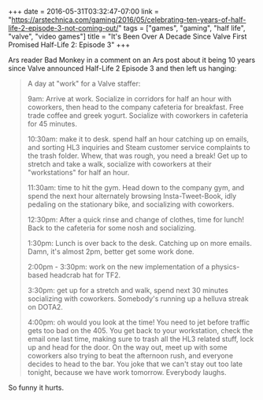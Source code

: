 +++
date = 2016-05-31T03:32:47-07:00
link = "https://arstechnica.com/gaming/2016/05/celebrating-ten-years-of-half-life-2-episode-3-not-coming-out/"
tags = ["games", "gaming", "half life", "valve", "video games"]
title = "It's Been Over A Decade Since Valve First Promised Half-Life 2: Episode 3"
+++

Ars reader Bad Monkey in a comment on an Ars post about it being 10 years since Valve announced Half-Life 2 Episode 3 and then left us hanging:

>A day at "work" for a Valve staffer:
>
>9am: Arrive at work. Socialize in corridors for half an hour with coworkers, then head to the company cafeteria for breakfast. Free trade coffee and greek yogurt. Socialize with coworkers in cafeteria for 45 minutes.
>
>10:30am: make it to desk. spend half an hour catching up on emails, and sorting HL3 inquiries and Steam customer service complaints to the trash folder. Whew, that was rough, you need a break! Get up to stretch and take a walk, socialize with coworkers at their "workstations" for half an hour.
>
>11:30am: time to hit the gym. Head down to the company gym, and spend the next hour alternately browsing Insta-Tweet-Book, idly pedaling on the stationary bike, and socializing with coworkers.
>
>12:30pm: After a quick rinse and change of clothes, time for lunch! Back to the cafeteria for some nosh and socializing.
>
>1:30pm: Lunch is over back to the desk. Catching up on more emails. Damn, it's almost 2pm, better get some work done.
>
>2:00pm - 3:30pm: work on the new implementation of a physics-based headcrab hat for TF2.
>
>3:30pm: get up for a stretch and walk, spend next 30 minutes socializing with coworkers. Somebody's running up a helluva streak on DOTA2.
>
>4:00pm: oh would you look at the time! You need to jet before traffic gets too bad on the 405. You get back to your workstation, check the email one last time, making sure to trash all the HL3 related stuff, lock up and head for the door. On the way out, meet up with some coworkers also trying to beat the afternoon rush, and everyone decides to head to the bar. You joke that we can't stay out too late tonight, because we have work tomorrow. Everybody laughs.

So funny it hurts.
